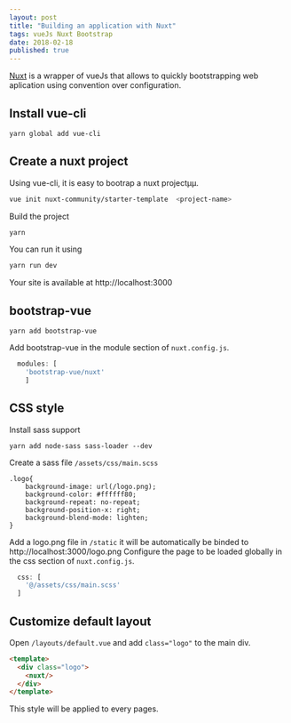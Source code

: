 ```yaml
---
layout: post
title: "Building an application with Nuxt"
tags: vueJs Nuxt Bootstrap
date: 2018-02-18
published: true
---
```


[Nuxt](https://nuxtjs.org/) is a wrapper of vueJs that allows to quickly bootstrapping web aplication using convention over configuration.

## Install vue-cli

```bash
yarn global add vue-cli
```

## Create a nuxt project

Using vue-cli, it is easy to bootrap a nuxt projectµµ.

```bash
vue init nuxt-community/starter-template  <project-name>
```

Build the project

```bash
yarn
```

You can run it using

```bash
yarn run dev
```

Your site is available at http://localhost:3000

## bootstrap-vue

```
yarn add bootstrap-vue
```

Add bootstrap-vue in the module section of `nuxt.config.js`.
```javascript
  modules: [
    'bootstrap-vue/nuxt'
    ]
```

## CSS style

Install sass support

```
yarn add node-sass sass-loader --dev
```

Create a sass file `/assets/css/main.scss`
```
.logo{
    background-image: url(/logo.png);
    background-color: #ffffff80;
    background-repeat: no-repeat;
    background-position-x: right;
    background-blend-mode: lighten;
}
```

Add a logo.png file in `/static` it will be automatically be binded to http://localhost:3000/logo.png
Configure the page to be loaded globally in the css section of `nuxt.config.js`.

```javascript
  css: [
    '@/assets/css/main.scss'
  ]
```

## Customize default layout

Open `/layouts/default.vue` and add `class="logo"` to the main div.
```html
<template>
  <div class="logo">
    <nuxt/>
  </div>
</template>
```

This style will be applied to every pages.

                                                                        

